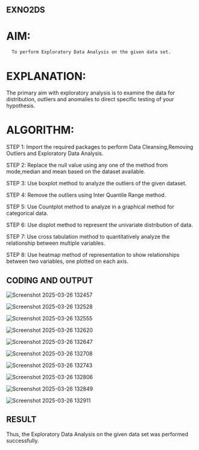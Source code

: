 ## EXNO2DS
# AIM:
      To perform Exploratory Data Analysis on the given data set.
      
# EXPLANATION:
  The primary aim with exploratory analysis is to examine the data for distribution, outliers and anomalies to direct specific testing of your hypothesis.
  
# ALGORITHM:
STEP 1: Import the required packages to perform Data Cleansing,Removing Outliers and Exploratory Data Analysis.

STEP 2: Replace the null value using any one of the method from mode,median and mean based on the dataset available.

STEP 3: Use boxplot method to analyze the outliers of the given dataset.

STEP 4: Remove the outliers using Inter Quantile Range method.

STEP 5: Use Countplot method to analyze in a graphical method for categorical data.

STEP 6: Use displot method to represent the univariate distribution of data.

STEP 7: Use cross tabulation method to quantitatively analyze the relationship between multiple variables.

STEP 8: Use heatmap method of representation to show relationships between two variables, one plotted on each axis.

## CODING AND OUTPUT

![Screenshot 2025-03-26 132457](https://github.com/user-attachments/assets/6ae4fa87-306a-4143-ad31-ca183dc01472)

![Screenshot 2025-03-26 132528](https://github.com/user-attachments/assets/a20786ad-68b1-4bbe-9766-668b9182ab6e)

![Screenshot 2025-03-26 132555](https://github.com/user-attachments/assets/d3dc3caf-f378-47f9-8fd6-f63c6b832b7b)

![Screenshot 2025-03-26 132620](https://github.com/user-attachments/assets/953bef4b-362e-4112-a821-f8f5d5bbe8a2)

![Screenshot 2025-03-26 132647](https://github.com/user-attachments/assets/c959a9d8-9f15-4177-8742-a1e5dfaad2ac)

![Screenshot 2025-03-26 132708](https://github.com/user-attachments/assets/8ee53344-6822-4426-ae24-b9d2dcd66b09)

![Screenshot 2025-03-26 132743](https://github.com/user-attachments/assets/cf81e15e-11a2-4ea5-b88e-0c299f2c657b)

![Screenshot 2025-03-26 132806](https://github.com/user-attachments/assets/8493242e-3bd6-4412-800b-d5ff081c9110)

![Screenshot 2025-03-26 132849](https://github.com/user-attachments/assets/3b147e37-35b1-4254-90c0-5b1e3f489730)

![Screenshot 2025-03-26 132911](https://github.com/user-attachments/assets/41667f0a-6ba4-47d9-9d29-607a3f2a25b8)


## RESULT
Thus, the Exploratory Data Analysis on the given data set was performed successfully.
